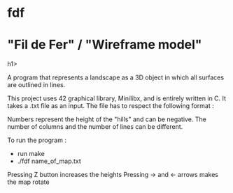 # fdf
<h1> "Fil de Fer" / "Wireframe model" </h1>h1>

A program that represents a landscape as a 3D object in which all surfaces are outlined in lines. 

This project uses 42 graphical library, Minilibx, and is entirely written in C. It takes a .txt file as an input. The file has to respect the following format :

Numbers represent the height of the "hills" and can be negative. The number of columns and the number of lines can be different.

To run the program :
- run make
- ./fdf name_of_map.txt

Pressing Z button increases the heights
Pressing -> and <- arrows makes the map rotate




